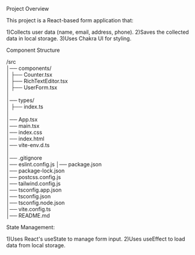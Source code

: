 Project Overview

This project is a React-based form application that:

1)Collects user data (name, email, address, phone).
2)Saves the collected data in local storage.
3)Uses Chakra UI for styling.

Component Structure

/src  
│── components/  
│   ├── Counter.tsx         
│   ├── RichTextEditor.tsx  
│   ├── UserForm.tsx          
│  
│── types/                  
│   ├── index.ts           
│  
│── App.tsx                  
│── main.tsx                 
│── index.css                 
│── index.html              
│── vite-env.d.ts        
│  
│── .gitignore              
│── eslint.config.js
│── package.json            
│── package-lock.json      
│── postcss.config.js      
│── tailwind.config.js      
│── tsconfig.app.json       
│── tsconfig.json          
│── tsconfig.node.json      
│── vite.config.ts          
│── README.md              



State Management:

1)Uses React's useState to manage form input.
2)Uses useEffect to load data from local storage.
